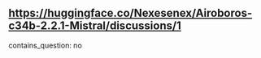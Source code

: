 ## https://huggingface.co/Nexesenex/Airoboros-c34b-2.2.1-Mistral/discussions/1

contains_question: no
